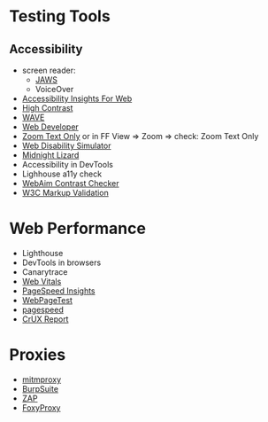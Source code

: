 # Testing Tools

## Accessibility

- screen reader:
  - [JAWS](https://www.freedomscientific.com/products/software/jaws/)
  - VoiceOver
- [Accessibility Insights For Web](https://accessibilityinsights.io/en/)
- [High Contrast](https://chrome.google.com/webstore/detail/high-contrast/djcfdncoelnlbldjfhinnjlhdjlikmph?hl=en)
- [WAVE](https://chrome.google.com/webstore/detail/wave-evaluation-tool/jbbplnpkjmmeebjpijfedlgcdilocofh)
- [Web Developer](https://chrispederick.com/work/web-developer/)
- [Zoom Text Only](https://chrome.google.com/webstore/detail/zoom-text-only/jamhfhbppcmkgghlkeieococonlbppjg) or in FF View => Zoom => check: Zoom Text Only
- [Web Disability Simulator](https://chrome.google.com/webstore/detail/web-disability-simulator/olioanlbgbpmdlgjnnampnnlohigkjla)
- [Midnight Lizard](https://chrome.google.com/webstore/detail/midnight-lizard/pbnndmlekkboofhnbonilimejonapojg)
- Accessibility in DevTools
- Lighhouse a11y check
- [WebAim Contrast Checker](https://webaim.org/resources/contrastchecker/)
- [W3C Markup Validation](https://validator.w3.org/)

# Web Performance

- Lighthouse
- DevTools in browsers
- Canarytrace
- [Web Vitals](https://chrome.google.com/webstore/detail/web-vitals/ahfhijdlegdabablpippeagghigmibma?hl=en)
- [PageSpeed Insights](https://pagespeed.web.dev/)
- [WebPageTest](https://www.webpagetest.org/)
- [pagespeed](https://pagespeed.cz/)
- [CrUX Report](https://developers.google.com/web/tools/chrome-user-experience-report/)

# Proxies

- [mitmproxy](https://mitmproxy.org/)
- [BurpSuite](https://portswigger.net/burp)
- [ZAP](https://www.zaproxy.org/)
- [FoxyProxy](https://addons.mozilla.org/en-US/firefox/addon/foxyproxy-standard/)
